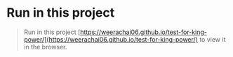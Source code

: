 # Run in this project

> Run in this project [https://weerachai06.github.io/test-for-king-power/](https://weerachai06.github.io/test-for-king-power/) to view it in the browser.

